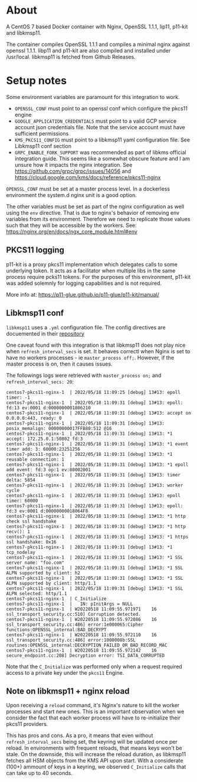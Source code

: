 # About
A CentOS 7 based Docker container with Nginx, OpenSSL 1.1.1, lip11, p11-kit and libkmsp11.

The container compiles OpenSSL 1.1.1 and compiles a minimal nginx against openssl 1.1.1.
libp11 and p11-kit are also compiled and installed under /usr/local.
libkmsp11 is fetched from Github Releases.

# Setup notes
Some environment variables are paramount for this integration to work.

- `OPENSSL_CONF` must point to an openssl conf which configure the pkcs11 engine
- `GOOGLE_APPLICATION_CREDENTIALS` must point to a valid GCP service account json credentials file. Note that the service account must have sufficient permissions
- `KMS_PKCS11_CONFIG` must point to a libkmsp11 yaml configuration file. See Libkmsp11 conf section
- `GRPC_ENABLE_FORK_SUPPORT` was recommended as part of libkms official integration guide. This seems like a somewhat obscure feature and I am unsure how it impacts the nginx integration. See https://github.com/grpc/grpc/issues/14056 and https://cloud.google.com/kms/docs/reference/pkcs11-nginx

`OPENSSL_CONF` must be set at a master process level.
In a dockerless environment the system.d nginx unit is a good option.

The other variables must be set as part of the nginx configuration as well using the `env` directive.
That is due to nginx's behavior of removing env variables from its environment.
Therefore we need to replicate those values such that they will be accessible by the workers.
See: https://nginx.org/en/docs/ngx_core_module.html#env


## PKCS11 logging
p11-kit is a proxy pkcs11 implementation which delegates calls to some underlying token.
It acts as a facilitator when multiple libs in the same process require pcks11 tokens.
For the purposes of this environment, p11-kit was added solemnly for logging capabilities and is not required.

More info at:
https://p11-glue.github.io/p11-glue/p11-kit/manual/

## Libkmsp11 conf
`libkmsp11` uses a `.yml` configuration file.
The config directives are docuemented in their [repository](https://github.com/GoogleCloudPlatform/kms-integrations/blob/master/kmsp11/docs/user_guide.md)

One caveat found with this integration is that libkmsp11 does not play nice when `refresh_interval_secs` is set.
It behaves correctl when Nginx is set to have no workers processes - ie `master_process off;`.
However, if the master process is on, then it causes issues.

The followings logs were retrieved with `master_process on;` and `refresh_interval_secs: 20`:

```
centos7-pkcs11-nginx-1  | 2022/05/18 11:09:25 [debug] 13#13: epoll timer: -1
centos7-pkcs11-nginx-1  | 2022/05/18 11:09:31 [debug] 13#13: epoll: fd:13 ev:0001 d:0000000001806210
centos7-pkcs11-nginx-1  | 2022/05/18 11:09:31 [debug] 13#13: accept on 0.0.0.0:443, ready: 0
centos7-pkcs11-nginx-1  | 2022/05/18 11:09:31 [debug] 13#13: posix_memalign: 00000000017FFB80:512 @16
centos7-pkcs11-nginx-1  | 2022/05/18 11:09:31 [debug] 13#13: *1 accept: 172.25.0.1:50802 fd:3
centos7-pkcs11-nginx-1  | 2022/05/18 11:09:31 [debug] 13#13: *1 event timer add: 3: 60000:23251256
centos7-pkcs11-nginx-1  | 2022/05/18 11:09:31 [debug] 13#13: *1 reusable connection: 1
centos7-pkcs11-nginx-1  | 2022/05/18 11:09:31 [debug] 13#13: *1 epoll add event: fd:3 op:1 ev:80002001
centos7-pkcs11-nginx-1  | 2022/05/18 11:09:31 [debug] 13#13: timer delta: 5854
centos7-pkcs11-nginx-1  | 2022/05/18 11:09:31 [debug] 13#13: worker cycle
centos7-pkcs11-nginx-1  | 2022/05/18 11:09:31 [debug] 13#13: epoll timer: 60000
centos7-pkcs11-nginx-1  | 2022/05/18 11:09:31 [debug] 13#13: epoll: fd:3 ev:0001 d:00000000018064F8
centos7-pkcs11-nginx-1  | 2022/05/18 11:09:31 [debug] 13#13: *1 http check ssl handshake
centos7-pkcs11-nginx-1  | 2022/05/18 11:09:31 [debug] 13#13: *1 http recv(): 1
centos7-pkcs11-nginx-1  | 2022/05/18 11:09:31 [debug] 13#13: *1 https ssl handshake: 0x16
centos7-pkcs11-nginx-1  | 2022/05/18 11:09:31 [debug] 13#13: *1 tcp_nodelay
centos7-pkcs11-nginx-1  | 2022/05/18 11:09:31 [debug] 13#13: *1 SSL server name: "foo.com"
centos7-pkcs11-nginx-1  | 2022/05/18 11:09:31 [debug] 13#13: *1 SSL ALPN supported by client: h2
centos7-pkcs11-nginx-1  | 2022/05/18 11:09:31 [debug] 13#13: *1 SSL ALPN supported by client: http/1.1
centos7-pkcs11-nginx-1  | 2022/05/18 11:09:31 [debug] 13#13: *1 SSL ALPN selected: http/1.1
centos7-pkcs11-nginx-1  | C_Initialize
centos7-pkcs11-nginx-1  |   IN: pInitArgs = NULL
centos7-pkcs11-nginx-1  | W20220518 11:09:55.971971    16 ssl_transport_security.cc:510] Corruption detected.
centos7-pkcs11-nginx-1  | W20220518 11:09:55.972086    16 ssl_transport_security.cc:486] error:1e000065:Cipher functions:OPENSSL_internal:BAD_DECRYPT
centos7-pkcs11-nginx-1  | W20220518 11:09:55.972110    16 ssl_transport_security.cc:486] error:1000008b:SSL routines:OPENSSL_internal:DECRYPTION_FAILED_OR_BAD_RECORD_MAC
centos7-pkcs11-nginx-1  | W20220518 11:09:55.972142    16 secure_endpoint.cc:208] Decryption error: TSI_DATA_CORRUPTED
```
Note that the `C_Initialize` was performed only when a request required access to a private key under the `pkcs11` Engine.


## Note on libkmsp11 + nginx reload
Upon receiving a `reload` command, it's Nginx's nature to kill the worker processes and start new ones.
This is an important observation when we consider the fact that each worker process will have to re-initialize their pkcs11 providers.

This has pros and cons.
As a pro, it means that even without `refresh_interval_secs` being set, the keyring will be updated once per reload.
In environments with frequent reloads, that means keys won't be stale.
On the downside, this will increase the reload duration, as libkmsp11 fetches all HSM objects from the KMS API upon start.
With a considerate (100+) ammount of keys in a keyring, we observed `C_Initialize` calls that can take up to 40 seconds.
